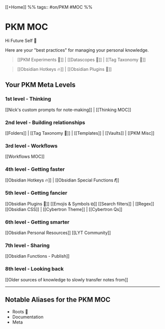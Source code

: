 [[+Home]] %% tags:: #on/PKM #MOC %%
# PKM MOC
Hi Future Self 👋 

Here are your "best practices" for managing your personal knowledge. 

> [[PKM Experiments 🎨]] | [[Datascopes 🔬]] | [[Tag Taxonomy 🔖]]

> [[Obsidian Hotkeys 🔥]] | [[Obsidian Plugins 🔌]]

## Your PKM Meta Levels
### 1st level - Thinking
[[Nick's custom prompts for note-making]] | [[Thinking MOC]]

### 2nd level - Building relationships
[[Folders]] | [[Tag Taxonomy 🔖]] | [[Templates]] | [[Vaults]] | [[PKM Misc]]

### 3rd level - Workflows
[[Workflows MOC]] 

### 4th level - Getting faster 
[[Obsidian Hotkeys 🔥]] | [[Obsidian Special Functions 𝒇]]

### 5th level - Getting fancier
[[Obsidian Plugins 🔌]]
[[Emojis & Symbols ⧉]]
[[Search filters]] | [[Regex]]
[[Obsidian CSS]] | [[Cybertron Theme]] | [[Cybertron Qs]]

### 6th level - Getting smarter
[[Obsidian Personal Resources]]
[[LYT Community]]

### 7th level - Sharing
[[Obsidian Functions - Publish]]

### 8th level - Looking back
[[Older sources of knowledge to slowly transfer notes from]]


---
## Notable Aliases for the PKM MOC
- Roots 🍄 
- Documentation
- Meta